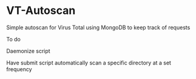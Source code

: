 # VT-Autoscan
Simple autoscan for Virus Total using MongoDB to keep track of requests

To do

Daemonize script

Have submit script automatically scan a specific directory at a set frequency
